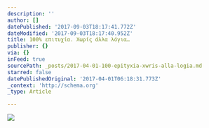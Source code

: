 ```yaml
---
description: ''
author: []
datePublished: '2017-09-03T18:17:41.772Z'
dateModified: '2017-09-03T18:17:40.952Z'
title: 100% επιτυχία. Χωρίς άλλα λόγια…
publisher: {}
via: {}
inFeed: true
sourcePath: _posts/2017-04-01-100-epityxia-xwris-alla-logia.md
starred: false
datePublishedOriginal: '2017-04-01T06:18:31.773Z'
_context: 'http://schema.org'
_type: Article

---
```

![](https://the-grid-user-content.s3-us-west-2.amazonaws.com/7898f867-6157-4a6c-be5d-344637eebe2d.jpg)